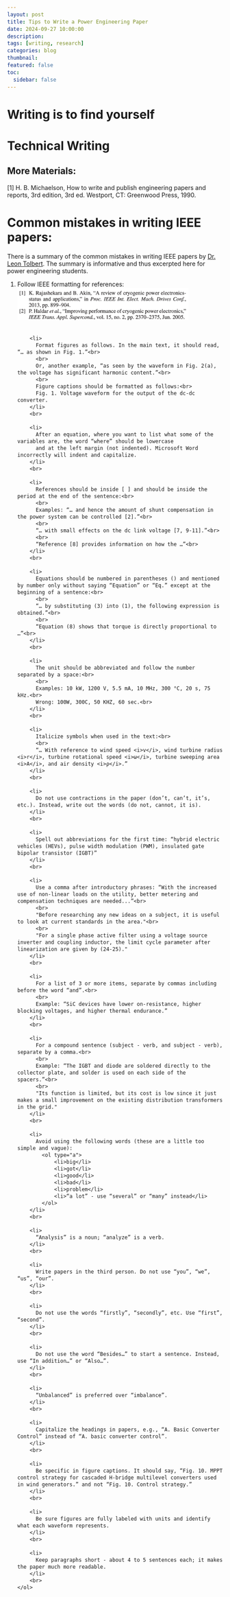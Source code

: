 ```yaml
---
layout: post
title: Tips to Write a Power Engineering Paper
date: 2024-09-27 10:00:00
description:
tags: [writing, research]
categories: blog
thumbnail:
featured: false
toc:
  sidebar: false
---
```



# Writing is to find yourself



# Technical Writing

## More Materials:

[1] H. B. Michaelson, How to write and publish engineering papers and reports, 3rd edition, 3rd ed. Westport, CT: Greenwood Press, 1990.

# Common mistakes in writing IEEE papers:

There is a summary of the common mistakes in writing IEEE papers by [Dr. Leon Tolbert](https://web.eecs.utk.edu/~tolbert/).
The summary is informative and thus excerpted here for power engineering students.

<div>
    <ol>
        <li>
          Follow IEEE formatting for references:
          <br>
            <div style="text-align: left;">
                <img src="/assets/img/poster/IEEE_bib_format.png" alt="IEEE" style="width: 400px; height: auto;">
            </div>
        </li>
        <br>

        <li>
          Format figures as follows. In the main text, it should read, “… as shown in Fig. 1.”<br>
          <br>
          Or, another example, “as seen by the waveform in Fig. 2(a), the voltage has significant harmonic content.”<br>
          <br>
          Figure captions should be formatted as follows:<br>
          Fig. 1. Voltage waveform for the output of the dc-dc converter.
        </li>
        <br>

        <li>
          After an equation, where you want to list what some of the variables are, the word “where” should be lowercase
          and at the left margin (not indented). Microsoft Word incorrectly will indent and capitalize.
        </li>
        <br>

        <li>
          References should be inside [ ] and should be inside the period at the end of the sentence:<br>
          <br>
          Examples: “… and hence the amount of shunt compensation in the power system can be controlled [2].”<br>
          <br>
          “… with small effects on the dc link voltage [7, 9-11].”<br>
          <br>
          “Reference [8] provides information on how the …”<br>
        </li>
        <br>

        <li>
          Equations should be numbered in parentheses () and mentioned by number only without saying “Equation” or “Eq.” except at the beginning of a sentence:<br>
          <br>
          “… by substituting (3) into (1), the following expression is obtained.”<br>
          <br>
          “Equation (8) shows that torque is directly proportional to …”<br>
        </li>
        <br>

        <li>
          The unit should be abbreviated and follow the number separated by a space:<br>
          <br>
          Examples: 10 kW, 1200 V, 5.5 mA, 10 MHz, 300 °C, 20 s, 75 kHz.<br>
          Wrong: 100W, 300C, 50 KHZ, 60 sec.<br>
        </li>
        <br>

        <li>
          Italicize symbols when used in the text:<br>
          <br>
          “… With reference to wind speed <i>v</i>, wind turbine radius <i>r</i>, turbine rotational speed <i>ω</i>, turbine sweeping area <i>A</i>, and air density <i>ρ</i>.”
        </li>
        <br>

        <li>
          Do not use contractions in the paper (don’t, can’t, it’s, etc.). Instead, write out the words (do not, cannot, it is).
        </li>
        <br>

        <li>
          Spell out abbreviations for the first time: “hybrid electric vehicles (HEVs), pulse width modulation (PWM), insulated gate bipolar transistor (IGBT)”
        </li>
        <br>

        <li>
          Use a comma after introductory phrases: “With the increased use of non-linear loads on the utility, better metering and compensation techniques are needed...”<br>
          <br>
          "Before researching any new ideas on a subject, it is useful to look at current standards in the area."<br>
          <br>
          "For a single phase active filter using a voltage source inverter and coupling inductor, the limit cycle parameter after linearization are given by (24-25)."
        </li>
        <br>

        <li>
          For a list of 3 or more items, separate by commas including before the word “and”.<br>
          <br>
          Example: “SiC devices have lower on-resistance, higher blocking voltages, and higher thermal endurance.”
        </li>
        <br>

        <li>
          For a compound sentence (subject - verb, and subject - verb), separate by a comma.<br>
          <br>
          Example: “The IGBT and diode are soldered directly to the collector plate, and solder is used on each side of the spacers.”<br>
          <br>
          "Its function is limited, but its cost is low since it just makes a small improvement on the existing distribution transformers in the grid."
        </li>
        <br>

        <li>
          Avoid using the following words (these are a little too simple and vague):
            <ol type="a">
                <li>big</li>
                <li>got</li>
                <li>good</li>
                <li>bad</li>
                <li>problem</li>
                <li>“a lot” - use “several” or “many” instead</li>
            </ol>
        </li>
        <br>

        <li>
          “Analysis” is a noun; “analyze” is a verb.
        </li>
        <br>

        <li>
          Write papers in the third person. Do not use “you”, “we”, “us”, “our”.
        </li>
        <br>

        <li>
          Do not use the words “firstly”, “secondly”, etc. Use “first”, “second”.
        </li>
        <br>

        <li>
          Do not use the word “Besides…” to start a sentence. Instead, use “In addition…” or “Also…”.
        </li>
        <br>

        <li>
          “Unbalanced” is preferred over “imbalance”.
        </li>
        <br>

        <li>
          Capitalize the headings in papers, e.g., “A. Basic Converter Control” instead of “A. basic converter control”.
        </li>
        <br>

        <li>
          Be specific in figure captions. It should say, “Fig. 10. MPPT control strategy for cascaded H-bridge multilevel converters used in wind generators.” and not “Fig. 10. Control strategy.”
        </li>
        <br>

        <li>
          Be sure figures are fully labeled with units and identify what each waveform represents.
        </li>
        <br>

        <li>
          Keep paragraphs short - about 4 to 5 sentences each; it makes the paper much more readable.
        </li>
        <br>
    </ol>
</div>
